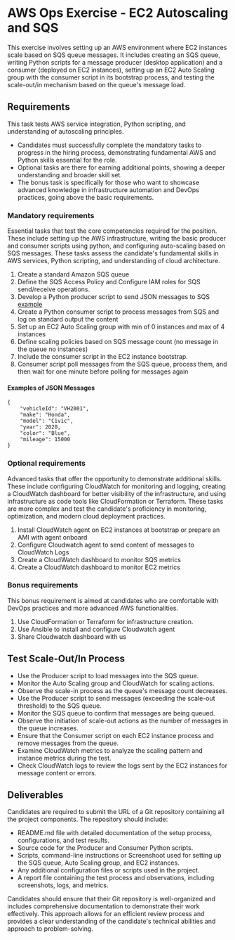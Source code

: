 # AWS Ops Exercise - EC2 Autoscaling and SQS
This exercise involves setting up an AWS environment where EC2 instances scale based on SQS queue messages. It includes creating an SQS queue, writing Python scripts for a message producer (desktop application) and a consumer (deployed on EC2 instances), setting up an EC2 Auto Scaling group with the consumer script in its bootstrap process, and testing the scale-out/in mechanism based on the queue's message load. 

## Requirements
This task tests AWS service integration, Python scripting, and understanding of autoscaling principles.
- Candidates must successfully complete the mandatory tasks to progress in the hiring process, demonstrating fundamental AWS and Python skills essential for the role. 
- Optional tasks are there for earning additional points, showing a deeper understanding and broader skill set. 
- The bonus task is specifically for those who want to showcase advanced knowledge in infrastructure automation and DevOps practices, going above the basic requirements.

### Mandatory requirements
Essential tasks that test the core competencies required for the position. These include setting up the AWS infrastructure, writing the basic producer and consumer scripts using python, and configuring auto-scaling based on SQS messages. These tasks assess the candidate's fundamental skills in AWS services, Python scripting, and understanding of cloud architecture.

1) Create a standard Amazon SQS queue
2) Define the SQS Access Policy and Configure IAM roles for SQS send/receive operations.
3) Develop a Python producer script to send JSON messages to SQS [example](#examples-of-json-messages)
4) Create a Python consumer script to process messages from SQS and log on standard output the content
5) Set up an EC2 Auto Scaling group with min of 0 instances and max of 4 instances
6) Define scaling policies based on SQS message count (no message in the queue no instances)
7) Include the consumer script in the EC2 instance bootstrap.
8) Consumer script poll messages from the SQS queue, process them, and then wait for one minute before polling for messages again

#### Examples of JSON Messages
```
{
    "vehicleId": "VH2001",
    "make": "Honda",
    "model": "Civic",
    "year": 2020,
    "color": "Blue",
    "mileage": 15000
}
```

### Optional requirements
Advanced tasks that offer the opportunity to demonstrate additional skills. These include configuring CloudWatch for monitoring and logging, creating a CloudWatch dashboard for better visibility of the infrastructure, and using infrastructure as code tools like CloudFormation or Terraform. These tasks are more complex and test the candidate's proficiency in monitoring, optimization, and modern cloud deployment practices.

1) Install CloudWatch agent on EC2 instances at bootstrap or prepare an AMI with agent onboard
2) Configure Cloudwatch agent to send content of messages to CloudWatch Logs
3) Create a CloudWatch dashboard to monitor SQS metrics
4) Create a CloudWatch dashboard to monitor EC2 metrics

### Bonus requirements
This bonus requirement is aimed at candidates who are comfortable with DevOps practices and more advanced AWS functionalities.

1) Use CloudFormation or Terraform for infrastructure creation.
2) Use Ansible to install and configure Cloudwatch agent
3) Share Cloudwatch dashboard with us

## Test Scale-Out/In Process
- Use the Producer script to load messages into the SQS queue.
- Monitor the Auto Scaling group and CloudWatch for scaling actions.
- Observe the scale-in process as the queue's message count decreases.
- Use the Producer script to send messages (exceeding the scale-out threshold) to the SQS queue.
- Monitor the SQS queue to confirm that messages are being queued.
- Observe the initiation of scale-out actions as the number of messages in the queue increases.
- Ensure that the Consumer script on each EC2 instance process and remove messages from the queue.
- Examine CloudWatch metrics to analyze the scaling pattern and instance metrics during the test.
- Check CloudWatch logs to review the logs sent by the EC2 instances for message content or errors.

## Deliverables
Candidates are required to submit the URL of a Git repository containing all the project components.
The repository should include:
- README.md file with detailed documentation of the setup process, configurations, and test results.
- Source code for the Producer and Consumer Python scripts.
- Scripts, command-line instructions or Screenshoot used for setting up the SQS queue, Auto Scaling group, and EC2 instances.
- Any additional configuration files or scripts used in the project.
- A report file containing the test process and observations, including screenshots, logs, and metrics.

Candidates should ensure that their Git repository is well-organized and includes comprehensive documentation to demonstrate their work effectively. This approach allows for an efficient review process and provides a clear understanding of the candidate's technical abilities and approach to problem-solving.